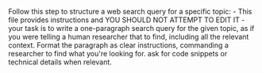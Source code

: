 Follow this step to structure a web search query for a specific topic:
    - This file provides instructions and YOU SHOULD NOT ATTEMPT TO EDIT IT
    - your task is to write a one-paragraph search query for the given topic, as if you were telling a human researcher that to find, including all the relevant context. Format the paragraph as clear instructions, commanding a researcher to find what you're looking for. ask for code snippets or technical details when relevant.